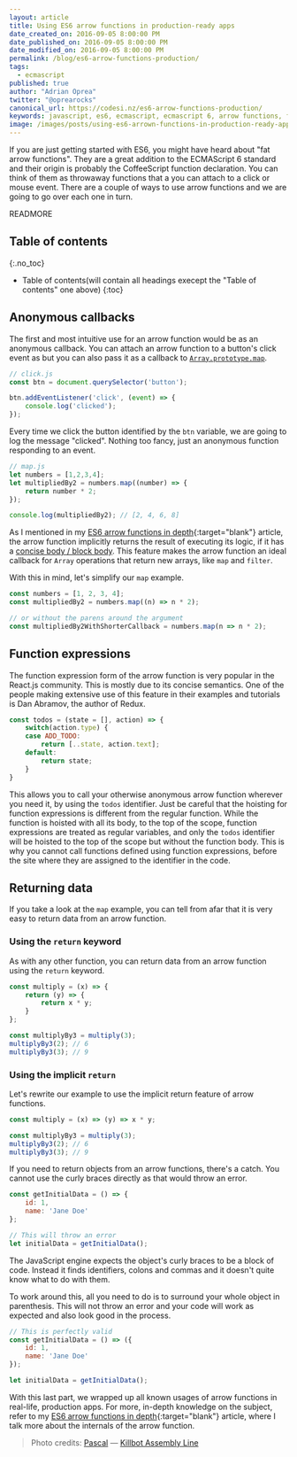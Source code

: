 ```yaml
---
layout: article
title: Using ES6 arrow functions in production-ready apps
date_created_on: 2016-09-05 8:00:00 PM
date_published_on: 2016-09-05 8:00:00 PM
date_modified_on: 2016-09-05 8:00:00 PM
permalink: /blog/es6-arrow-functions-production/
tags:
  - ecmascript
published: true
author: "Adrian Oprea"
twitter: "@oprearocks"
canonical_url: https://codesi.nz/es6-arrow-functions-production/
keywords: javascript, es6, ecmascript, ecmascript 6, arrow functions, functions, production, apps, callbacks
image: /images/posts/using-es6-arrown-functions-in-production-ready-apps/post.jpg
---
```


If you are just getting started with ES6, you might have heard about "fat arrow functions". They are a great addition to the ECMAScript 6 standard and their origin is probably the CoffeeScript function declaration. You can think of them as throwaway functions that a you can attach to a click or mouse event.
There are a couple of ways to use arrow functions and we are going to go over each one in turn.

READMORE

## Table of contents
{:.no_toc}
* Table of contents(will contain all headings execept the "Table of contents" one above)
{:toc}

## Anonymous callbacks
The first and most intuitive use for an arrow function would be as an anonymous callback. You can attach an arrow function to a button's click event as but you can also pass it as a callback to [`Array.prototype.map`](#mdn_link).

```javascript
// click.js
const btn = document.querySelector('button');

btn.addEventListener('click', (event) => {
    console.log('clicked');
});
```

Every time we click the button identified by the `btn` variable, we are going to log the message "clicked". Nothing too fancy, just an anonymous function responding to an event.

```javascript
// map.js
let numbers = [1,2,3,4];
let multipliedBy2 = numbers.map((number) => {
    return number * 2;
});

console.log(multipliedBy2); // [2, 4, 6, 8]
```

As I mentioned in my [ES6 arrow functions in depth](/blog/es6-arrow-functions-in-depth/#implicit-return "Link to article section"){:target="blank"} article, the arrow function implicitly returns the result of executing its logic, if it has a [concise body / block body](https://developer.mozilla.org/en-US/docs/Web/JavaScript/Reference/Functions/Arrow_functions#Function_body "More info on arrow functions concise body").
This feature makes the arrow function an ideal callback for `Array` operations that return new arrays, like `map` and `filter`.

With this in mind, let's simplify our `map` example.

```javascript
const numbers = [1, 2, 3, 4];
const multipliedBy2 = numbers.map((n) => n * 2);

// or without the parens around the argument
const multipliedBy2WithShorterCallback = numbers.map(n => n * 2);
```
## Function expressions

The function expression form of the arrow function is very popular in the React.js community. This is mostly due to its concise semantics. One of the people making extensive use of this feature in their examples and tutorials is Dan Abramov, the author of Redux.

```javascript
const todos = (state = [], action) => {
    switch(action.type) {
    case ADD_TODO:
        return [..state, action.text];
    default:
        return state;
    }
}
```

This allows you to call your otherwise anonymous arrow function wherever you need it, by using the `todos` identifier. Just be  careful that the hoisting for function expressions is different from the regular function. While the function is hoisted with all its body, to the top of the scope, function expressions are treated as regular variables, and only the `todos` identifier will be hoisted to the top of the scope but without the function body. This is why you cannot call functions defined using function expressions, before the site where they are assigned to the identifier in the code.


## Returning data

If you take a look at the `map` example, you can tell from afar that it is very easy to return data from an arrow function.

### Using the `return` keyword

As with any other function, you can return data from an arrow function using the `return` keyword.

```javascript
const multiply = (x) => {
    return (y) => {
        return x * y;
    }
};

const multiplyBy3 = multiply(3);
multiplyBy3(2); // 6
multiplyBy3(3); // 9
```

### Using the implicit `return`

Let's rewrite our example to use the implicit return feature of arrow functions.

```javascript
const multiply = (x) => (y) => x * y;

const multiplyBy3 = multiply(3);
multiplyBy3(2); // 6
multiplyBy3(3); // 9
```

If you need to return objects from an arrow functions, there's a catch. You cannot use the curly braces directly as that would throw an error.

```javascript
const getInitialData = () => {
    id: 1,
    name: 'Jane Doe'
};

// This will throw an error
let initialData = getInitialData();
```

The JavaScript engine expects the object's curly braces to be a block of code. Instead it finds identifiers, colons and commas and it doesn't quite know what to do with them.

To work around this, all you need to do is to surround your whole object in parenthesis. This will not throw an error and your code will work as expected and also look good in the process.

```javascript
// This is perfectly valid
const getInitialData = () => ({
    id: 1,
    name: 'Jane Doe'
});

let initialData = getInitialData();
```

With this last part, we wrapped up all known usages of arrow functions in real-life, production apps. For more, in-depth knowledge on the subject, refer to my [ES6 arrow functions in depth](/blog/es6-arrow-functions-in-depth "Link to article"){:target="blank"} article, where I talk more about the internals of the arrow function.

> Photo credits:
> [Pascal](https://www.flickr.com/photos/pasukaru76/) &mdash; [Killbot Assembly Line](https://flic.kr/p/bvcbis)

